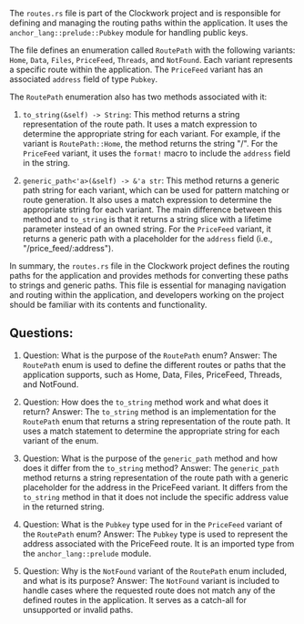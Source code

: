The `routes.rs` file is part of the Clockwork project and is responsible for defining and managing the routing paths within the application. It uses the `anchor_lang::prelude::Pubkey` module for handling public keys.

The file defines an enumeration called `RoutePath` with the following variants: `Home`, `Data`, `Files`, `PriceFeed`, `Threads`, and `NotFound`. Each variant represents a specific route within the application. The `PriceFeed` variant has an associated `address` field of type `Pubkey`.

The `RoutePath` enumeration also has two methods associated with it:

1. `to_string(&self) -> String`: This method returns a string representation of the route path. It uses a match expression to determine the appropriate string for each variant. For example, if the variant is `RoutePath::Home`, the method returns the string "/". For the `PriceFeed` variant, it uses the `format!` macro to include the `address` field in the string.

2. `generic_path<'a>(&self) -> &'a str`: This method returns a generic path string for each variant, which can be used for pattern matching or route generation. It also uses a match expression to determine the appropriate string for each variant. The main difference between this method and `to_string` is that it returns a string slice with a lifetime parameter instead of an owned string. For the `PriceFeed` variant, it returns a generic path with a placeholder for the `address` field (i.e., "/price_feed/:address").

In summary, the `routes.rs` file in the Clockwork project defines the routing paths for the application and provides methods for converting these paths to strings and generic paths. This file is essential for managing navigation and routing within the application, and developers working on the project should be familiar with its contents and functionality.
## Questions: 
 1. Question: What is the purpose of the `RoutePath` enum?
   Answer: The `RoutePath` enum is used to define the different routes or paths that the application supports, such as Home, Data, Files, PriceFeed, Threads, and NotFound.

2. Question: How does the `to_string` method work and what does it return?
   Answer: The `to_string` method is an implementation for the `RoutePath` enum that returns a string representation of the route path. It uses a match statement to determine the appropriate string for each variant of the enum.

3. Question: What is the purpose of the `generic_path` method and how does it differ from the `to_string` method?
   Answer: The `generic_path` method returns a string representation of the route path with a generic placeholder for the address in the PriceFeed variant. It differs from the `to_string` method in that it does not include the specific address value in the returned string.

4. Question: What is the `Pubkey` type used for in the `PriceFeed` variant of the `RoutePath` enum?
   Answer: The `Pubkey` type is used to represent the address associated with the PriceFeed route. It is an imported type from the `anchor_lang::prelude` module.

5. Question: Why is the `NotFound` variant of the `RoutePath` enum included, and what is its purpose?
   Answer: The `NotFound` variant is included to handle cases where the requested route does not match any of the defined routes in the application. It serves as a catch-all for unsupported or invalid paths.
    